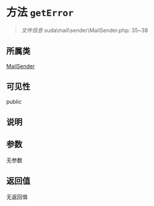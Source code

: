# 方法 `getError`

> *文件信息* suda\mail\sender\MailSender.php: 35~38

## 所属类 

[MailSender](../MailSender.md)

## 可见性

 public 

## 说明



## 参数


无参数


## 返回值

无返回值
